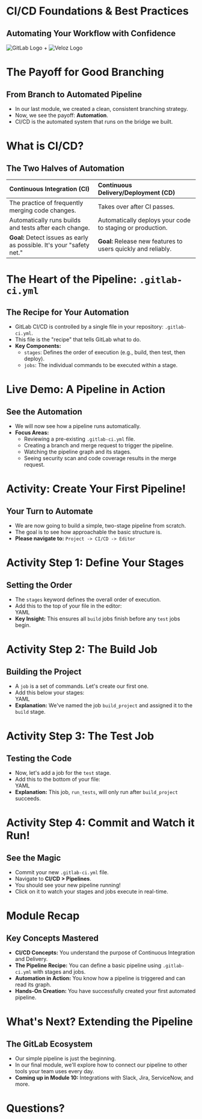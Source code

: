 # CI/CD Foundations & Best Practices

## Automating Your Workflow with Confidence

![GitLab Logo](https://about.gitlab.com/images/press/logo/png/gitlab-icon-rgb.png) + ![Veloz Logo](https://img1.wsimg.com/isteam/ip/55a4d049-b669-44b1-befb-5cbb852ac163/Veloz-Logo.svg/:/rs=w:59,h:59,cg:true,m/cr=w:59,h:59/qt=q:100/ll)


# The Payoff for Good Branching

## From Branch to Automated Pipeline

* In our last module, we created a clean, consistent branching strategy.  
* Now, we see the payoff: **Automation**.  
* CI/CD is the automated system that runs on the bridge we built.


# What is CI/CD?

## The Two Halves of Automation

| Continuous Integration (CI) | Continuous Delivery/Deployment (CD) |
| :---- | :---- |
| The practice of frequently merging code changes. | Takes over after CI passes. |
| Automatically runs builds and tests after each change. | Automatically deploys your code to staging or production. |
| **Goal:** Detect issues as early as possible. It's your "safety net." | **Goal:** Release new features to users quickly and reliably. |


# The Heart of the Pipeline: `.gitlab-ci.yml`

## The Recipe for Your Automation

* GitLab CI/CD is controlled by a single file in your repository: `.gitlab-ci.yml`.  
* This file is the "recipe" that tells GitLab what to do.  
* **Key Components:**  
  * `stages`: Defines the order of execution (e.g., build, then test, then deploy).  
  * `jobs`: The individual commands to be executed within a stage.


# Live Demo: A Pipeline in Action

## See the Automation

* We will now see how a pipeline runs automatically.  
* **Focus Areas:**  
  * Reviewing a pre-existing `.gitlab-ci.yml` file.  
  * Creating a branch and merge request to trigger the pipeline.  
  * Watching the pipeline graph and its stages.  
  * Seeing security scan and code coverage results in the merge request.


# Activity: Create Your First Pipeline\!

## Your Turn to Automate

* We are now going to build a simple, two-stage pipeline from scratch.  
* The goal is to see how approachable the basic structure is.  
* **Please navigate to:** `Project -> CI/CD -> Editor`

# Activity Step 1: Define Your Stages

## Setting the Order

* The `stages` keyword defines the overall order of execution.  
* Add this to the top of your file in the editor:  
  YAML  
* **Key Insight:** This ensures all `build` jobs finish before any `test` jobs begin.

# Activity Step 2: The Build Job

## Building the Project

* A `job` is a set of commands. Let's create our first one.  
* Add this below your stages:  
  YAML  
* **Explanation:** We've named the job `build_project` and assigned it to the `build` stage.

# Activity Step 3: The Test Job

## Testing the Code

* Now, let's add a job for the `test` stage.  
* Add this to the bottom of your file:  
  YAML  
* **Explanation:** This job, `run_tests`, will only run after `build_project` succeeds.

# Activity Step 4: Commit and Watch it Run\!

## See the Magic

* Commit your new `.gitlab-ci.yml` file.  
* Navigate to **CI/CD \> Pipelines**.  
* You should see your new pipeline running\!  
* Click on it to watch your stages and jobs execute in real-time.


# Module Recap

## Key Concepts Mastered

* **CI/CD Concepts:** You understand the purpose of Continuous Integration and Delivery.  
* **The Pipeline Recipe:** You can define a basic pipeline using `.gitlab-ci.yml` with stages and jobs.  
* **Automation in Action:** You know how a pipeline is triggered and can read its graph.  
* **Hands-On Creation:** You have successfully created your first automated pipeline.

# What's Next? Extending the Pipeline

## The GitLab Ecosystem

* Our simple pipeline is just the beginning.  
* In our final module, we'll explore how to connect our pipeline to other tools your team uses every day.  
* **Coming up in Module 10:** Integrations with Slack, Jira, ServiceNow, and more.


# Questions?
